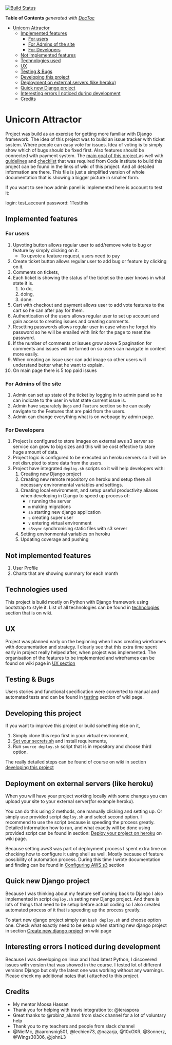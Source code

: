[![Build Status](https://travis-ci.org/Migacz85/django_app.svg?branch=master)](https://travis-ci.org/Migacz85/django_app)

<!-- START doctoc generated TOC please keep comment here to allow auto update -->
<!-- DON'T EDIT THIS SECTION, INSTEAD RE-RUN doctoc TO UPDATE -->
**Table of Contents**  *generated with [DocToc](https://github.com/thlorenz/doctoc)*

- [Unicorn Attractor](#unicorn-attractor)
  - [Implemented features](#implemented-features)
    - [For users](#for-users)
    - [For Admins of the site](#for-admins-of-the-site)
    - [For Developers](#for-developers)
  - [Not implemented features](#not-implemented-features)
  - [Technologies used](#technologies-used)
  - [UX](#ux)
  - [Testing & Bugs](#testing--bugs)
  - [Developing this project](#developing-this-project)
  - [Deployment on external servers (like heroku)](#deployment-on-external-servers-like-heroku)
  - [Quick new Django project](#quick-new-django-project)
  - [Interesting errors I noticed during development](#interesting-errors-i-noticed-during-development)
  - [Credits](#credits)

<!-- END doctoc generated TOC please keep comment here to allow auto update -->

# Unicorn Attractor

Project was build as an exercise for getting more familiar with Django framework.
The idea of this project was to build an issue tracker with ticket system.
Where people can easy vote for issues. Idea of voting is to simply show which 
of bugs should be fixed first. Also features should be  connected with payment
 system.  The [main goal of this project ](http://github.com/Migacz85/django_app/wiki/Goal-of-this-project)
as well with [guidelines](http://github.com/Migacz85/django_app/wiki/Guidelines) 
and [checklist](http://github.com/Migacz85/django_app/wiki/Checklist) that was 
required from Code institute to build this project can be found in the links of
wiki of this project. And all detailed information are there. This file is just a simplified version
of whole documentation that is showing a bigger picture in smaller form.

If you want to see how admin panel is implemented here is account to test it:

login: test_account
password: 1Testthis


## Implemented features 

### For users

1. Upvoting button allows regular user to add/remove vote to bug or feature by simply clicking on it.
	- To upvote a feature request, users need to pay
2. Create ticket button allows regular user to add bug or feature by clicking on it.
4. Comments on tickets, 
5. Each ticket is showing the status of the ticket so the user knows in what state it is.
	1. to do,
	2. doing, 
	3. done.
6. Cart with checkout and payment allows user to add vote features to the cart so he can after pay for them.
7. Authentication of the users allows regular user to set up account and gain access to creating issues and creating comments.
8. Resetting passwords allows regular user in case when he forget his password so he will be emailed with link for the page to reset the password.
9. If the number of comments or issues grow above 5 pagination for comments and issues will be turned on so users can navigate in content more easily.
10. When creating an issue user can add image so other users will understand better what he want to explain.
11. On main page there is 5 top paid issues

### For Admins of the site

1. Admin can set up state of the ticket by logging in to admin panel so he can indicate to the user in what state current issue is. 
2. Admin have separately `Bugs` and `Feature` section so he can easily navigate to the Features that are paid from the users.
3. Admin can change everything what is on webpage by admin page. 

### For Developers

1. Project is configured to store Images on external aws s3 server so service can grow to big sizes and this will be cost effective to store huge amount of data.
2. Project logic is configured to be executed on heroku servers so it will be not disrupted to store data from the users.
3. Project have integrated `deploy.sh` scripts so it will help developers with:
    1. Creating new Django project
    2. Creating new remote repository on heroku and setup there all necessary environmental variables and settings.
    3. Creating local environment, and setup useful productivity aliases when developing in Django to speed up process of:
        - `r` running the server
        - `m` making migrations 
        - `sa` starting new django application
        - `s` creating super user
        - `v` entering virtual environment
        - `s3sync` synchronising static files with s3 server
    4. Setting environmental variables on heroku
    5. Updating coverage and pushing 

## Not implemented features

1. User Profile 
2. Charts that are showing summary for each month

## Technologies used

This project is build mostly on Python with Django framework using bootstrap to style it. 
List of all technologies can be found in [technologies](http://github.com/Migacz85/django_app/wiki/Technologies)
section that is on wiki. 

## UX 

Project was planned early on the beginning when I was creating wireframes with
documentation and strategy.  I clearly see that this extra time spent early in
project really helped after, when project was implemented. The organisation of the
features to be implemented and wireframes can be found on wiki page in [UX section](http://github.com/Migacz85/django_app/wiki/UX)

## Testing & Bugs

Users stories and functional specification were converted to manual and automated 
tests and can be found in [testing](http://github.com/Migacz85/django_app/wiki/Testing)
section of wiki page.

## Developing this project 

If you want to improve this project or build something else on it, 

1. Simply clone this repo first in your virtual environment,
2. [Set your secrets.sh](#https://github.com/Migacz85/django_app/wiki/Setup-your-secrets) and install requirements,
4. Run `source deploy.sh` script that is in repository and choose third option.

The really detailed steps can be found of course on wiki in section [developing this project](http://github.com/Migacz85/django_app/wiki/Start-developing-this-project) 

## Deployment on external servers (like heroku)

When you will have your project working locally with some changes 
you can upload your site to your external server(for example heroku).

You can do this using 2 methods, one manually clicking and setting up. Or
simply use provided script `deploy.sh` and select second option. I recommend to
use the script because is speeding the process greatly.  Detailed information
how to run, and what exactly will be done using provided script can be found in
section: [Deploy your project on heroku](http://github.com/Migacz85/django_app/wiki/Deploy-on-heroku) on wiki page.

Because setting aws3 was part of deployment process I spent extra time on checking how to configure it
using shell as well. Mostly because of feature possibility of automation process. During this time 
I wrote documentation and finding can be found in 
[Configuring AWS s3](http://github.com/Migacz85/django_app/wiki/Connecting-with-AWS-s3-cli)
section 

## Quick new Django project

Because I was thinking about my feature self coming back to Django I also implemented 
in script `deploy.sh` setting new Django project.
And there is lots of things that need to be setup before actual coding so I also 
created automated process of it that is speeding up the process greatly.   

To start new django project simply run `bash deploy.sh` and choose option one. 
Check what exactly need to be setup when starting new django project in section 
[Create new django project](http://github.com/Migacz85/django_app/wiki/Create-new-django-project)
on wiki page 


## Interesting errors I noticed during development

Because I was developing on linux and I had latest Python, I discovered
issues with version that was showed in the course. I tested lot of different
versions Django but only the latest one was working without any warnings.
Please check my additional [notes](http://github.com/Migacz85/django_app/wiki/Notes)
that i attached to this project.

## Credits
-  My mentor Moosa Hassan 
-  Thank you for helping with travis integration to: 
  @teraspora
-  Great thanks to @robinz_alumni from slack channel for a lot of voluntary help
- Thank you to my teachers and people from slack channel
-  @NielMc, @aaronsnig501, @lechien73, @nazarja, @10xOXR, @Sonnerz, @Wings30306, @johnL3

